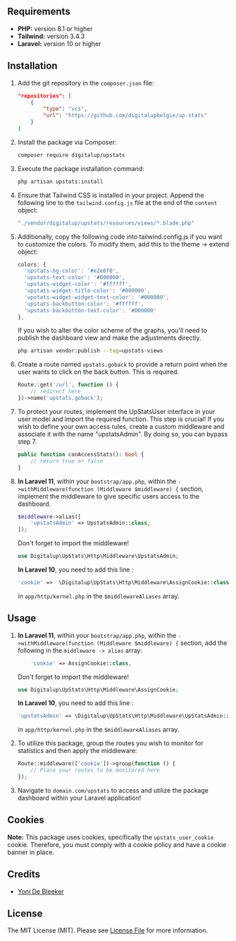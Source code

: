 ## Requirements

- **PHP:** version 8.1 or higher
- **Tailwind:** version 3.4.3
- **Laravel:** version 10 or higher

## Installation

1. Add the git repository in the `composer.json` file:

    ```json
    "repositories": [
        {
            "type": "vcs",
            "url": "https://github.com/digitalupbelgie/up-stats"
        }
    ]
    ```

2. Install the package via Composer:

    ```bash
    composer require digitalup/upstats
    ```

3. Execute the package installation command:

    ```bash
    php artisan upstats:install
    ```

4. Ensure that Tailwind CSS is installed in your project. Append the following line to the `tailwind.config.js` file at the end of the `content` object:

    ```javascript
    "./vendor/digitalup/upstats/resources/views/*.blade.php"
    ```

 5. Additionally, copy the following code into tailwind.config.js if you want to customize the colors. To modify them, add this to the theme -> extend object:

    ```javascript
    colors: {
      'upstats-bg-color': '#e2e8f0',
      'upstats-text-color': '#000000',
      'upstats-widget-color': '#ffffff',
      'upstats-widget-title-color': '#000000',
      'upstats-widget-widget-text-color': '#000000',
      'upstats-backbutton-color': '#ffffff',
      'upstats-backbutton-text-color': '#000000'
    },
    ```
   
    If you wish to alter the color scheme of the graphs, you'll need to publish the dashboard view and make the adjustments directly.
    ```bash
    php artisan vendor:publish --tag=upstats-views
    ```

5. Create a route named `upstats.goback` to provide a return point when the user wants to click on the back button. This is required.

    ```php
    Route::get('/url', function () {
        // redirect here 
    })->name('upstats.goback');
    ```

6. To protect your routes, implement the UpStatsUser interface in your user model and import the required function. This step is crucial! If you wish to define your own access rules, create a custom middleware and associate it with the name "upstatsAdmin". By doing so, you can bypass step 7.
    ```php
    public function canAccessStats(): bool {
        // return true or false
    }
    ```

7. **In Laravel 11**, within your `bootstrap/app.php`, within the `->withMiddleware(function (Middleware $middleware) {` section, implement the middleware to give specific users access to the dashboard.

    ```php
    $middleware->alias([
        'upstatsAdmin' => UpstatsAdmin::class,
    ]);
    ```
    Don't forget to import the middleware!

    ```php
    use Digitalup\UpStats\Http\Middleware\UpstatsAdmin;
    ```

    **In Laravel 10**, you need to add this line :
    ```php
    'cookie' =>  \Digitalup\UpStats\Http\Middleware\AssignCookie::class,
    ``` 
    in `app/http/kernel.php` in the `$middlewareAliases` array.

## Usage

1. **In Laravel 11**, within your `bootstrap/app.php`, within the `->withMiddleware(function (Middleware $middleware) {` section, add the following in the `middleware -> alias` array:

    ```php
        'cookie' => AssignCookie::class,
    ```

    Don't forget to import the middleware!

    ```php
    use Digitalup\UpStats\Http\Middleware\AssignCookie;
    ```
    **In Laravel 10**, you need to add this line :
     ```php
    'upstatsAdmin' => \Digitalup\UpStats\Http\Middleware\UpStatsAdmin::class,
    ``` 
    in `app/http/kernel.php` in the `$middlewareAliases` array.

2. To utilize this package, group the routes you wish to monitor for statistics and then apply the middleware:

    ```php
    Route::middleware(['cookie'])->group(function () {
        // Place your routes to be monitored here
    });
    ```

3. Navigate to `domain.com/upstats` to access and utilize the package dashboard within your Laravel application!

## Cookies

**Note:** This package uses cookies, specifically the `upstats_user_cookie` cookie. Therefore, you must comply with a cookie policy and have a cookie banner in place.

## Credits

- [Yoni De Bleeker](https://github.com)

## License

The MIT License (MIT). Please see [License File](LICENSE.md) for more information.
